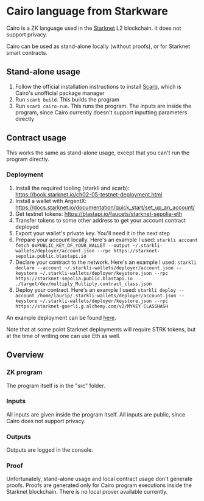 # Cairo language from Starkware

Cairo is a ZK language used in the [Starknet](https://www.starknet.io/en) L2 blockchain. It does not support privacy.

Cairo can be used as stand-alone locally (without proofs), or for Starknet smart contracts.

## Stand-alone usage

1. Follow the official installation instructions to install [Scarb](https://docs.swmansion.com/scarb/download.html), which is Cairo's unofficial package manager
1. Run `scarb build`. This builds the program
1. Run `scarb cairo-run`. This runs the program. The inputs are inside the program, since Cairo currently doesn't support inputting parameters directly

## Contract usage

This works the same as stand-alone usage, except that you can't run the program directly.

### Deployment

1. Install the required tooling (starkli and scarb): https://book.starknet.io/ch02-05-testnet-deployment.html
1. Install a wallet with ArgentX: https://docs.starknet.io/documentation/quick_start/set_up_an_account/
1. Get testnet tokens: https://blastapi.io/faucets/starknet-sepolia-eth
1. Transfer tokens to some other address to get your account contract deployed
1. Export your wallet's private key. You'll need it in the next step
1. Prepare your account locally. Here's an example I used: `starkli account fetch 0xPUBLIC_KEY_OF_YOUR_WALLET --output ~/.starkli-wallets/deployer/account.json --rpc https://starknet-sepolia.public.blastapi.io`
1. Declare your contract to the network. Here's an example I used: `starkli declare --account ~/.starkli-wallets/deployer/account.json --keystore ~/.starkli-wallets/deployer/keystore.json --rpc https://starknet-sepolia.public.blastapi.io ./target/dev/multiply_Multiply.contract_class.json`
1. Deploy your contract. Here's an example I used: `starkli deploy --account /home/laurip/.starkli-wallets/deployer/account.json --keystore ~/.starkli-wallets/deployer/keystore.json --rpc https://starknet-goerli.g.alchemy.com/v2/MYKEY CLASSHASH`

An example deployment can be found [here](https://sepolia.starkscan.co/contract/0x0067560bce438b6464423ba1b0d97b291b14c699856e2b59ce2760554154fe45).

Note that at some point Starknet deployments will require STRK tokens, but at the time of writing one can use Eth as well.

## Overview

### ZK program

The program itself is in the "src" folder.

### Inputs

All inputs are given inside the program itself. All inputs are public, since Cairo does not support privacy.

### Outputs

Outputs are logged in the console.

### Proof

Unfortunately, stand-alone usage and local contract usage don't generate proofs. Proofs are generated only for Cairo program executions inside the Starknet blockchain. There is no local prover available currently.

